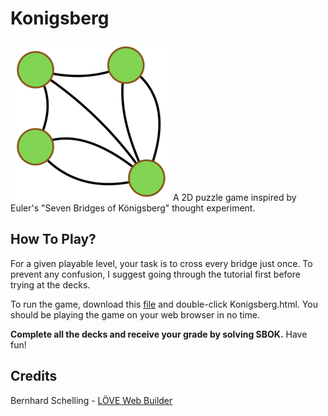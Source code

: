 # Konigsberg
![SBOK Logo](SBOK.png)
A 2D puzzle game inspired by Euler's "Seven Bridges of Königsberg" thought experiment.

## How To Play?
For a given playable level, your task is to cross every bridge just once. To prevent any confusion, I suggest going through the tutorial first before trying at the decks.

To run the game, download this [file](https://github.com/LordJatonyas/Konigsberg/blob/master/play/Konigsberg.zip) and double-click Konigsberg.html. You should be playing the game on your web browser in no time.

**Complete all the decks and receive your grade by solving SBOK.** Have fun!

## Credits
Bernhard Schelling - [LÖVE Web Builder](https://schellingb.github.io/LoveWebBuilder/)
